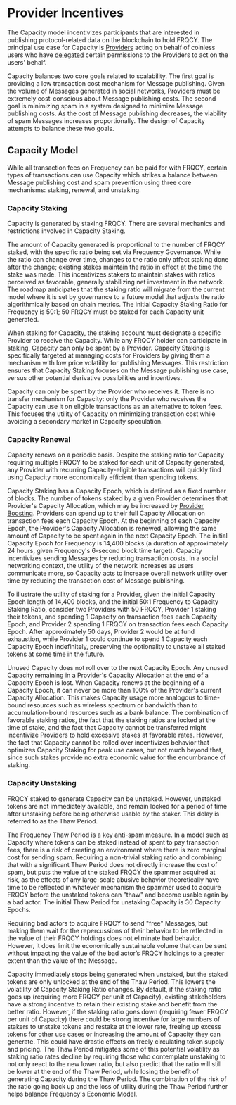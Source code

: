 # Provider Incentives

The Capacity model incentivizes participants that are interested in publishing protocol-related data on the blockchain to hold FRQCY.
The principal use case for Capacity is [Providers](../Delegation/Providers.md) acting on behalf of coinless users who have [delegated](../Delegation/index.md) certain permissions to the Providers to act on the users' behalf.

Capacity balances two core goals related to scalability.
The first goal is providing a low transaction cost mechanism for Message publishing.
Given the volume of Messages generated in social networks, Providers must be extremely cost-conscious about Message publishing costs.
The second goal is minimizing spam in a system designed to minimize Message publishing costs.
As the cost of Message publishing decreases, the viability of spam Messages increases proportionally.
The design of Capacity attempts to balance these two goals.

## Capacity Model

While all transaction fees on Frequency can be paid for with FRQCY, certain types of transactions can use Capacity which strikes a balance between Message publishing cost and spam prevention using three core mechanisms: staking, renewal, and unstaking.

### Capacity Staking

Capacity is generated by staking FRQCY.
There are several mechanics and restrictions involved in Capacity Staking.

The amount of Capacity generated is proportional to the number of FRQCY staked, with the specific ratio being set via Frequency Governance.
While the ratio can change over time, changes to the ratio only affect staking done after the change; existing stakes maintain the ratio in effect at the time the stake was made.
This incentivizes stakers to maintain stakes with ratios perceived as favorable, generally stabilizing net investment in the network.
The roadmap anticipates that the staking ratio will migrate from the current model where it is set by governance to a future model that adjusts the ratio algorithmically based on chain metrics.
The initial Capacity Staking Ratio for Frequency is 50:1; 50 FRQCY must be staked for each Capacity unit generated.

When staking for Capacity, the staking account must designate a specific Provider to receive the Capacity.
While any FRQCY holder can participate in staking, Capacity can only be spent by a Provider.
Capacity Staking is specifically targeted at managing costs for Providers by giving them a mechanism with low price volatility for publishing Messages.
This restriction ensures that Capacity Staking focuses on the Message publishing use case, versus other potential derivative possibilities and incentives.

Capacity can only be spent by the Provider who receives it.
There is no transfer mechanism for Capacity: only the Provider who receives the Capacity can use it on eligible transactions as an alternative to token fees.
This focuses the utility of Capacity on minimizing transaction cost while avoiding a secondary market in Capacity speculation.

### Capacity Renewal

Capacity renews on a periodic basis.
Despite the staking ratio for Capacity requiring multiple FRQCY to be staked for each unit of Capacity generated, any Provider with recurring Capacity-eligible transactions will quickly find using Capacity more economically efficient than spending tokens.

Capacity Staking has a Capacity Epoch, which is defined as a fixed number of blocks.
The number of tokens staked by a given Provider determines that Provider's Capacity Allocation, which may be increased by [Provider Boosting](./UserIncentives.md).
Providers can spend up to their full Capacity Allocation on transaction fees each Capacity Epoch.
At the beginning of each Capacity Epoch, the Provider's Capacity Allocation is renewed, allowing the same amount of Capacity to be spent again in the next Capacity Epoch.
The initial Capacity Epoch for Frequency is 14,400 blocks (a duration of approximately 24 hours, given Frequency's 6-second block time target).
Capacity incentivizes sending Messages by reducing transaction costs.
In a social networking context, the utility of the network increases as users communicate more, so Capacity acts to increase overall network utility over time by reducing the transaction cost of Message publishing.

To illustrate the utility of staking for a Provider, given the initial Capacity Epoch length of 14,400 blocks, and the initial 50:1 Frequency to Capacity Staking Ratio, consider two Providers with 50 FRQCY, Provider 1 staking their tokens, and spending 1 Capacity on transaction fees each Capacity Epoch, and Provider 2 spending 1 FRQCY on transaction fees each Capacity Epoch.
After approximately 50 days, Provider 2 would be at fund exhaustion, while Provider 1 could continue to spend 1 Capacity each Capacity Epoch indefinitely, preserving the optionality to unstake all staked tokens at some time in the future.

Unused Capacity does not roll over to the next Capacity Epoch.
Any unused Capacity remaining in a Provider's Capacity Allocation at the end of a Capacity Epoch is lost.
When Capacity renews at the beginning of a Capacity Epoch, it can never be more than 100% of the Provider's current Capacity Allocation.
This makes Capacity usage more analogous to time-bound resources such as wireless spectrum or bandwidth than to accumulation-bound resources such as a bank balance.
The combination of favorable staking ratios, the fact that the staking ratios are locked at the time of stake, and the fact that Capacity cannot be transferred might incentivize Providers to hold excessive stakes at favorable rates.
However, the fact that Capacity cannot be rolled over incentivizes behavior that optimizes Capacity Staking for peak use cases, but not much beyond that, since such stakes provide no extra economic value for the encumbrance of staking.

### Capacity Unstaking

FRQCY staked to generate Capacity can be unstaked.
However, unstaked tokens are not immediately available, and remain locked for a period of time after unstaking before being otherwise usable by the staker.
This delay is referred to as the Thaw Period.

The Frequency Thaw Period is a key anti-spam measure.
In a model such as Capacity where tokens can be staked instead of spent to pay transaction fees, there is a risk of creating an environment where there is zero marginal cost for sending spam.
Requiring a non-trivial staking ratio and combining that with a significant Thaw Period does not directly increase the cost of spam, but puts the value of the staked FRQCY the spammer acquired at risk, as the effects of any large-scale abusive behavior theoretically have time to be reflected in whatever mechanism the spammer used to acquire FRQCY before the unstaked tokens can "thaw" and become usable again by a bad actor.
The initial Thaw Period for unstaking Capacity is 30 Capacity Epochs.

Requiring bad actors to acquire FRQCY to send "free" Messages, but making them wait for the repercussions of their behavior to be reflected in the value of their FRQCY holdings does not eliminate bad behavior.
However, it does limit the economically sustainable volume that can be sent without impacting the value of the bad actor’s FRQCY holdings to a greater extent than the value of the Message.

Capacity immediately stops being generated when unstaked, but the staked tokens are only unlocked at the end of the Thaw Period.
This lowers the volatility of Capacity Staking Ratio changes.
By default, if the staking ratio goes up (requiring more FRQCY per unit of Capacity), existing stakeholders have a strong incentive to retain their existing stake and benefit from the better ratio.
However, if the staking ratio goes down (requiring fewer FRQCY per unit of Capacity) there could be strong incentive for large numbers of stakers to unstake tokens and restake at the lower rate, freeing up excess tokens for other use cases or increasing the amount of Capacity they can generate.
This could have drastic effects on freely circulating token supply and pricing.
The Thaw Period mitigates some of this potential volatility as staking ratio rates decline by requiring those who contemplate unstaking to not only react to the new lower ratio, but also predict that the ratio will still be lower at the end of the Thaw Period, while losing the benefit of generating Capacity during the Thaw Period.
The combination of the risk of the ratio going back up and the loss of utility during the Thaw Period further helps balance Frequency's Economic Model.
